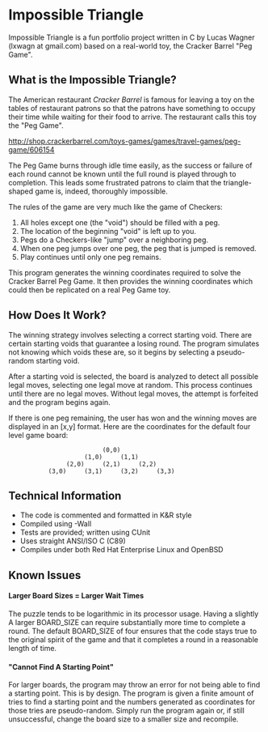 # Impossible Triangle 

Impossible Triangle is a fun portfolio project written in C by 
Lucas Wagner (lxwagn at gmail.com) based on a real-world toy,
the Cracker Barrel "Peg Game".

## What is the Impossible Triangle?

The American restaurant *Cracker Barrel* is famous for leaving a 
toy on the tables of restaurant patrons so that the patrons have 
something to occupy their time while waiting for their food
to arrive. The restaurant calls this toy the "Peg Game".

http://shop.crackerbarrel.com/toys-games/games/travel-games/peg-game/606154

The Peg Game burns through idle time easily, as the success or failure of 
each round cannot be known until the full round is played through to 
completion. This leads some frustrated patrons to claim that the 
triangle-shaped game is, indeed, thoroughly impossible.

The rules of the game are very much like the game of Checkers:

1. All holes except one (the "void") should be filled with a peg.
2. The location of the beginning "void" is left up to you.
3. Pegs do a Checkers-like "jump" over a neighboring peg.
4. When one peg jumps over one peg, the peg that is jumped is removed.
5. Play continues until only one peg remains.

This program generates the winning coordinates required to solve the 
Cracker Barrel Peg Game. It then provides the winning coordinates 
which could then be replicated on a real Peg Game toy.

## How Does It Work?

The winning strategy involves selecting a correct starting void. There 
are certain starting voids that guarantee a losing round. The program
simulates not knowing which voids these are, so it begins by selecting 
a pseudo-random starting void.

After a starting void is selected, the board is analyzed to detect all
possible legal moves, selecting one legal move at random. This process
continues until there are no legal moves. Without legal moves, the attempt
is forfeited and the program begins again.

If there is one peg remaining, the user has won and the winning moves
are displayed in an [x,y] format. Here are the coordinates for the 
default four level game board:

                              (0,0)
                         (1,0)     (1,1)
                    (2,0)     (2,1)     (2,2)
               (3,0)     (3,1)     (3,2)     (3,3)

## Technical Information

- The code is commented and formatted in K&R style
- Compiled using -Wall
- Tests are provided; written using CUnit 
- Uses straight ANSI/ISO C (C89)
- Compiles under both Red Hat Enterprise Linux and OpenBSD

## Known Issues 

#### Larger Board Sizes = Larger Wait Times
The puzzle tends to be logarithmic in its processor usage. Having a slightly 
A larger BOARD_SIZE can require substantially more time to complete a round. 
The default BOARD_SIZE of four ensures that the code stays true to the original
spirit of the game and that it completes a round in a reasonable length of time.

#### "Cannot Find A Starting Point"
For larger boards, the program may throw an error for not being 
able to find a starting point. This is by design. The program is given a 
finite amount of tries to find a starting point and the numbers generated
as coordinates for those tries are pseudo-random. Simply run the program
again or, if still unsuccessful, change the board size to a smaller size 
and recompile.

